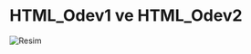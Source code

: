 # HTML_Odev1 ve HTML_Odev2
![Resim](https://patika-prod.s3-eu-central-1.amazonaws.com/userFiles/aquluis/projects/MpNSjJLSjpHEW9gBB-html_odev1)
